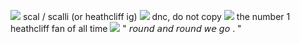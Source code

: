 <img src="https://pixels.crd.co/assets/images/gallery12/7ec08256.gif?v=29416114"> scal / scalli (or heathcliff ig) <img src="https://64.media.tumblr.com/12afbd70a774099dc6f27ced39d20059/99b94508bd20c7be-03/s75x75_c1/0ee4f8ce9334f6acae23379fd6ce371db6af4ec2.gifv"> dnc, do not copy
<img src="https://64.media.tumblr.com/1d2edc3d78bc45149a9768673f613a66/406dc238616c68e6-ec/s2048x3072/655d58aaf2eaed4ccc36a30228bb537b2d03dfc8.pnj">
the number 1 heathcliff fan of all time <img src="https://pixels.crd.co/assets/images/gallery12/f527bbd3.gif?v=29416114"> " 𝘳𝘰𝘶𝘯𝘥 𝘢𝘯𝘥 𝘳𝘰𝘶𝘯𝘥 𝘸𝘦 𝘨𝘰 . "

